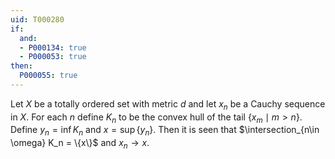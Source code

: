 ```yaml
---
uid: T000280
if:
  and:
  - P000134: true
  - P000053: true
then:
  P000055: true
---
```


Let $X$ be a totally ordered set with metric $d$ and let $x_n$ be a Cauchy sequence in $X$. For each $n$ define $K_n$ to be the convex hull of the tail $\{x_m\mid m> n\}$. Define $y_n = \inf K_n$ and $x = \sup\{y_n\}$. Then it is seen that $\intersection_{n\in \omega} K_n = \{x\}$ and $x_n\to x$.
